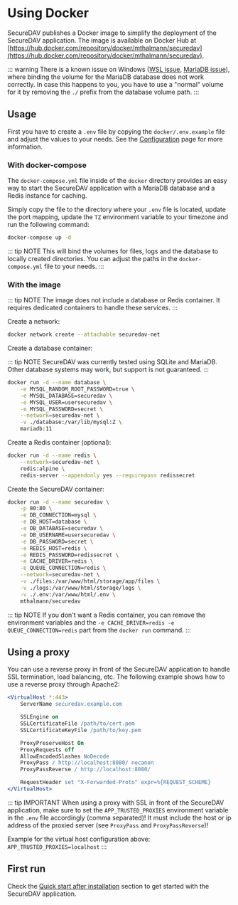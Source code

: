 # Using Docker

SecureDAV publishes a Docker image to simplify the deployment of the SecureDAV application. The image is available on Docker Hub at [https://hub.docker.com/repository/docker/mthalmann/securedav](https://hub.docker.com/repository/docker/mthalmann/securedav).

::: warning
There is a known issue on Windows ([WSL issue](https://github.com/microsoft/WSL/issues/8443), [MariaDB issue](https://jira.mariadb.org/browse/MDEV-31486)), where binding the volume for the MariaDB database does not work correctly. In case this happens to you, you have to use a "normal" volume for it by removing the `./` prefix from the database volume path.
:::

## Usage

First you have to create a `.env` file by copying the `docker/.env.example` file and adjust the values to your needs. See the [Configuration](../configuration.md) page for more information.

### With docker-compose

The `docker-compose.yml` file inside of the `docker` directory provides an easy way to start the SecureDAV application with a MariaDB database and a Redis instance for caching.

Simply copy the file to the directory where your `.env` file is located, update the port mapping, update the `TZ` environment variable to your timezone and run the following command:

```bash
docker-compose up -d
```

::: tip NOTE
This will bind the volumes for files, logs and the database to locally created directories. You can adjust the paths in the `docker-compose.yml` file to your needs.
:::

### With the image

::: tip NOTE
The image does not include a database or Redis container. It requires dedicated containers to handle these services.
:::

Create a network:

```bash
docker network create --attachable securedav-net
```

Create a database container:

::: tip NOTE
SecureDAV was currently tested using SQLite and MariaDB. Other database systems may work, but support is not guaranteed.
:::

```bash
docker run -d --name database \
    -e MYSQL_RANDOM_ROOT_PASSWORD=true \
    -e MYSQL_DATABASE=securedav \
    -e MYSQL_USER=usersecuredav \
    -e MYSQL_PASSWORD=secret \
    --network=securedav-net \
    -v ./database:/var/lib/mysql:Z \
    mariadb:11
```

Create a Redis container (optional):

```bash
docker run -d --name redis \
    --network=securedav-net \
    redis:alpine \
    redis-server --appendonly yes --requirepass redissecret
```

Create the SecureDAV container:

```bash
docker run -d --name securedav \
    -p 80:80 \
    -e DB_CONNECTION=mysql \
    -e DB_HOST=database \
    -e DB_DATABASE=securedav \
    -e DB_USERNAME=usersecuredav \
    -e DB_PASSWORD=secret \
    -e REDIS_HOST=redis \
    -e REDIS_PASSWORD=redissecret \
    -e CACHE_DRIVER=redis \
    -e QUEUE_CONNECTION=redis \
    --network=securedav-net \
    -v ./files:/var/www/html/storage/app/files \
    -v ./logs:/var/www/html/storage/logs \
    -v ./.env:/var/www/html/.env \
    mthalmann/securedav
```

::: tip NOTE
If you don't want a Redis container, you can remove the environment variables and the `-e CACHE_DRIVER=redis -e QUEUE_CONNECTION=redis` part from the `docker run` command.
:::

## Using a proxy

You can use a reverse proxy in front of the SecureDAV application to handle SSL termination, load balancing, etc. The following example shows how to use a reverse proxy through Apache2:

```apache
<VirtualHost *:443>
    ServerName securedav.example.com

    SSLEngine on
    SSLCertificateFile /path/to/cert.pem
    SSLCertificateKeyFile /path/to/key.pem

    ProxyPreserveHost On
    ProxyRequests off
    AllowEncodedSlashes NoDecode
    ProxyPass / http://localhost:8080/ nocanon
    ProxyPassReverse / http://localhost:8080/

    RequestHeader set "X-Forwarded-Proto" expr=%{REQUEST_SCHEME}
</VirtualHost>
```

::: tip IMPORTANT
When using a proxy with SSL in front of the SecureDAV application, make sure to set the `APP_TRUSTED_PROXIES` environment variable in the `.env` file accordingly (comma separated)!
It must include the host or ip address of the proxied server (see `ProxyPass` and `ProxyPassReverse`)!

Example for the virtual host configuration above: `APP_TRUSTED_PROXIES=localhost`
:::

## First run

Check the [Quick start after installation](../introduction.md#quick-start-after-installation) section to get started with the SecureDAV application.
